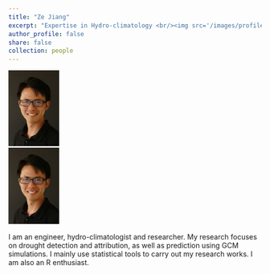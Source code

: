 ```yaml
---
title: "Ze Jiang"
excerpt: "Expertise in Hydro-climatology <br/><img src='/images/profile.jpg' style='height: 20%; width: 20%; object-fit: contain'/>"
author_profile: false
share: false
collection: people
---
```


<div><img src='/images/profile.jpg' style='height: 20%; width: 20%; object-fit: contain'/></div>

<div class="portrait"><img src='/images/profile.jpg' style='height: 20%; width: 20%; object-fit: contain'/></div>

I am an engineer, hydro-climatologist and researcher. My research focuses on drought detection and attribution, as well as prediction using GCM simulations. I mainly use statistical tools to carry out my research works. I am also an R enthusiast. 
